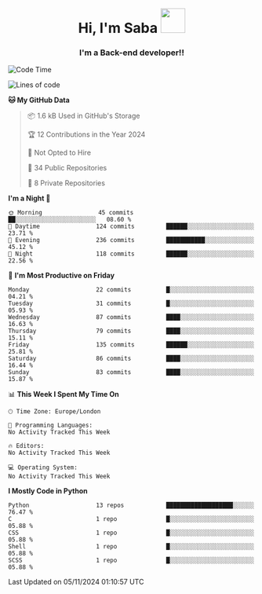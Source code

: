 <h1 align="center">Hi, I'm Saba <img src="https://media.giphy.com/media/EdB2g3VFDoKs57oe1w/giphy.gif" width="50"></h1>
<h3 align="center">I'm a Back-end developer!!</h3>

<!--START_SECTION:waka-->
![Code Time](http://img.shields.io/badge/Code%20Time-805%20hrs%207%20mins-blue)

![Lines of code](https://img.shields.io/badge/From%20Hello%20World%20I%27ve%20Written-94.8%20thousand%20lines%20of%20code-blue)

**🐱 My GitHub Data** 

> 📦 1.6 kB Used in GitHub's Storage 
 > 
> 🏆 12 Contributions in the Year 2024
 > 
> 🚫 Not Opted to Hire
 > 
> 📜 34 Public Repositories 
 > 
> 🔑 8 Private Repositories 
 > 
**I'm a Night 🦉** 

```text
🌞 Morning                45 commits          ██░░░░░░░░░░░░░░░░░░░░░░░   08.60 % 
🌆 Daytime                124 commits         ██████░░░░░░░░░░░░░░░░░░░   23.71 % 
🌃 Evening                236 commits         ███████████░░░░░░░░░░░░░░   45.12 % 
🌙 Night                  118 commits         ██████░░░░░░░░░░░░░░░░░░░   22.56 % 
```
📅 **I'm Most Productive on Friday** 

```text
Monday                   22 commits          █░░░░░░░░░░░░░░░░░░░░░░░░   04.21 % 
Tuesday                  31 commits          █░░░░░░░░░░░░░░░░░░░░░░░░   05.93 % 
Wednesday                87 commits          ████░░░░░░░░░░░░░░░░░░░░░   16.63 % 
Thursday                 79 commits          ████░░░░░░░░░░░░░░░░░░░░░   15.11 % 
Friday                   135 commits         ██████░░░░░░░░░░░░░░░░░░░   25.81 % 
Saturday                 86 commits          ████░░░░░░░░░░░░░░░░░░░░░   16.44 % 
Sunday                   83 commits          ████░░░░░░░░░░░░░░░░░░░░░   15.87 % 
```


📊 **This Week I Spent My Time On** 

```text
🕑︎ Time Zone: Europe/London

💬 Programming Languages: 
No Activity Tracked This Week

🔥 Editors: 
No Activity Tracked This Week

💻 Operating System: 
No Activity Tracked This Week
```

**I Mostly Code in Python** 

```text
Python                   13 repos            ███████████████████░░░░░░   76.47 % 
C                        1 repo              █░░░░░░░░░░░░░░░░░░░░░░░░   05.88 % 
CSS                      1 repo              █░░░░░░░░░░░░░░░░░░░░░░░░   05.88 % 
Shell                    1 repo              █░░░░░░░░░░░░░░░░░░░░░░░░   05.88 % 
SCSS                     1 repo              █░░░░░░░░░░░░░░░░░░░░░░░░   05.88 % 
```




 Last Updated on 05/11/2024 01:10:57 UTC
<!--END_SECTION:waka-->
